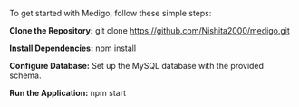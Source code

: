 To get started with Medigo, follow these simple steps:

**Clone the Repository:** git clone https://github.com/Nishita2000/medigo.git

**Install Dependencies:** npm install

**Configure Database:** Set up the MySQL database with the provided schema.

**Run the Application:** npm start
